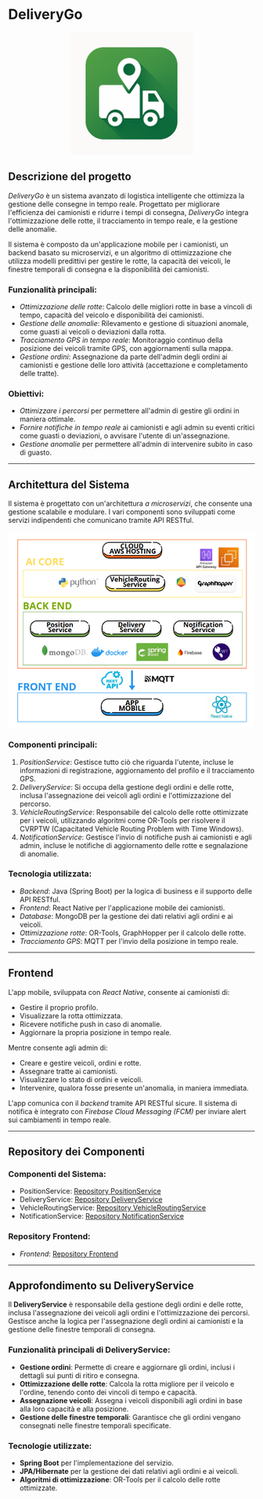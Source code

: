 # DeliveryGo

<div style="text-align: center;">
  <img src="./app-icon.png" alt="Icona dell'applicazione" width="250"/>
</div>

## Descrizione del progetto

*DeliveryGo* è un sistema avanzato di logistica intelligente che ottimizza la gestione delle consegne in tempo reale. Progettato per migliorare l'efficienza dei camionisti e ridurre i tempi di consegna, *DeliveryGo* integra l'ottimizzazione delle rotte, il tracciamento in tempo reale, e la gestione delle anomalie.

Il sistema è composto da un'applicazione mobile per i camionisti, un backend basato su microservizi, e un algoritmo di ottimizzazione che utilizza modelli predittivi per gestire le rotte, la capacità dei veicoli, le finestre temporali di consegna e la disponibilità dei camionisti.

### Funzionalità principali:
- *Ottimizzazione delle rotte*: Calcolo delle migliori rotte in base a vincoli di tempo, capacità del veicolo e disponibilità dei camionisti.
- *Gestione delle anomalie*: Rilevamento e gestione di situazioni anomale, come guasti ai veicoli o deviazioni dalla rotta.
- *Tracciamento GPS in tempo reale*: Monitoraggio continuo della posizione dei veicoli tramite GPS, con aggiornamenti sulla mappa.
- *Gestione ordini*: Assegnazione da parte dell'admin degli ordini ai camionisti e gestione delle loro attività (accettazione e completamento delle tratte).

### Obiettivi:
- *Ottimizzare i percorsi* per permettere all'admin di gestire gli ordini in maniera ottimale.
- *Fornire notifiche in tempo reale* ai camionisti e agli admin su eventi critici come guasti o deviazioni, o avvisare l'utente di un'assegnazione.
- *Gestione anomalie* per permettere all'admin di intervenire subito in caso di guasto.

---

## Architettura del Sistema

Il sistema è progettato con un'architettura *a microservizi*, che consente una gestione scalabile e modulare. I vari componenti sono sviluppati come servizi indipendenti che comunicano tramite API RESTful.

<div style="text-align: center;">
  <img src="./architettura (1).png" alt="Architettura utilizzata" width="1000"/>
</div>

### Componenti principali:

1. *PositionService*: Gestisce tutto ciò che riguarda l'utente, incluse le informazioni di registrazione, aggiornamento del profilo e il tracciamento GPS.
2. *DeliveryService*: Si occupa della gestione degli ordini e delle rotte, inclusa l'assegnazione dei veicoli agli ordini e l'ottimizzazione del percorso.
3. *VehicleRoutingService*: Responsabile del calcolo delle rotte ottimizzate per i veicoli, utilizzando algoritmi come OR-Tools per risolvere il CVRPTW (Capacitated Vehicle Routing Problem with Time Windows).
4. *NotificationService*: Gestisce l'invio di notifiche push ai camionisti e agli admin, incluse le notifiche di aggiornamento delle rotte e segnalazione di anomalie.

### Tecnologia utilizzata:
- *Backend*: Java (Spring Boot) per la logica di business e il supporto delle API RESTful.
- *Frontend*: React Native per l'applicazione mobile dei camionisti.
- *Database*: MongoDB per la gestione dei dati relativi agli ordini e ai veicoli.
- *Ottimizzazione rotte*: OR-Tools, GraphHopper per il calcolo delle rotte.
- *Tracciamento GPS*: MQTT per l'invio della posizione in tempo reale.

---


## Frontend

L'app mobile, sviluppata con *React Native*, consente ai camionisti di:

- Gestire il proprio profilo.
- Visualizzare la rotta ottimizzata.
- Ricevere notifiche push in caso di anomalie.
- Aggiornare la propria posizione in tempo reale.

Mentre consente agli admin di:

- Creare e gestire veicoli, ordini e rotte.
- Assegnare tratte ai camionisti.
- Visualizzare lo stato di ordini e veicoli.
- Intervenire, qualora fosse presente un'anomalia, in maniera immediata.
  
L'app comunica con il *backend* tramite API RESTful sicure. Il sistema di notifica è integrato con *Firebase Cloud Messaging (FCM)* per inviare alert sui cambiamenti in tempo reale.

---

## Repository dei Componenti

### Componenti del Sistema:
- PositionService: [Repository PositionService](https://github.com/UniSalento-IDALab-IoTCourse-2024-2025/wot-project-PositionService-MandorinoSettimo)
- DeliveryService: [Repository DeliveryService](https://github.com/UniSalento-IDALab-IoTCourse-2024-2025/wot-project-DeliveryService-MandorinoSettimo)
- VehicleRoutingService: [Repository VehicleRoutingService](https://github.com/UniSalento-IDALab-IoTCourse-2024-2025/wot-project-VehicleRoutingProblem-MandorinoSettimo)
- NotificationService: [Repository NotificationService](https://github.com/UniSalento-IDALab-IoTCourse-2024-2025/wot-project-NotificationService-MandorinoSettimo)

### Repository Frontend:
- *Frontend*: [Repository Frontend](https://github.com/UniSalento-IDALab-IoTCourse-2024-2025/wot-project-Frontend-MandorinoSettimo)
---

## Approfondimento su **DeliveryService**

Il **DeliveryService** è responsabile della gestione degli ordini e delle rotte, inclusa l'assegnazione dei veicoli agli ordini e l'ottimizzazione dei percorsi. Gestisce anche la logica per l'assegnazione degli ordini ai camionisti e la gestione delle finestre temporali di consegna.

### Funzionalità principali di **DeliveryService**:
- **Gestione ordini**: Permette di creare e aggiornare gli ordini, inclusi i dettagli sui punti di ritiro e consegna.
- **Ottimizzazione delle rotte**: Calcola la rotta migliore per il veicolo e l'ordine, tenendo conto dei vincoli di tempo e capacità.
- **Assegnazione veicoli**: Assegna i veicoli disponibili agli ordini in base alla loro capacità e alla posizione.
- **Gestione delle finestre temporali**: Garantisce che gli ordini vengano consegnati nelle finestre temporali specificate.

### Tecnologie utilizzate:
- **Spring Boot** per l'implementazione del servizio.
- **JPA/Hibernate** per la gestione dei dati relativi agli ordini e ai veicoli.
- **Algoritmi di ottimizzazione**: OR-Tools per il calcolo delle rotte ottimizzate.
